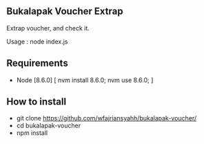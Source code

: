## Bukalapak Voucher Extrap
Extrap voucher, and check it.

Usage : node index.js

## Requirements
* Node [8.6.0] [ nvm install 8.6.0; nvm use 8.6.0; ]

## How to install
* git clone https://github.com/wfajriansyahh/bukalapak-voucher/
* cd bukalapak-voucher
* npm install